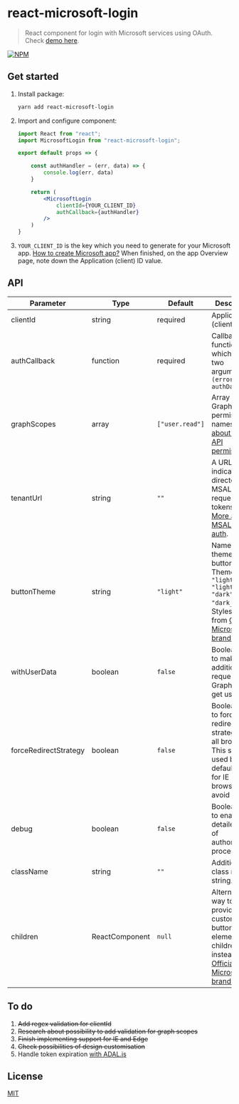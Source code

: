 # react-microsoft-login

> React component for login with Microsoft services using OAuth. Check [demo here](https://alexandrtovmach.github.io/react-microsoft-login/).

[![NPM](https://nodei.co/npm/react-microsoft-login.png)](https://www.npmjs.com/package/react-microsoft-login)

## Get started

1. Install package:
   ```sh
   yarn add react-microsoft-login
   ```
2. Import and configure component:

   ```jsx
   import React from "react";
   import MicrosoftLogin from "react-microsoft-login";

   export default props => {

       const authHandler = (err, data) => {
           console.log(err, data)
       }

       return (
           <MicrosoftLogin
               clientId={YOUR_CLIENT_ID}
               authCallback={authHandler}
           />
       )
   }

   ```

3. `YOUR_CLIENT_ID` is the key which you need to generate for your Microsoft app. [How to create Microsoft app?](https://docs.microsoft.com/en-us/azure/active-directory/develop/quickstart-v2-register-an-app) When finished, on the app Overview page, note down the Application (client) ID value.

## API

| Parameter             | Type           | Default         | Description                                                                                                                                                                                                                                         |
| --------------------- | -------------- | --------------- | --------------------------------------------------------------------------------------------------------------------------------------------------------------------------------------------------------------------------------------------------- |
| clientId              | string         | required        | Application (client) ID                                                                                                                                                                                                                             |
| authCallback          | function       | required        | Callback function which takes two arguments `(error, authData)`                                                                                                                                                                                     |
| graphScopes           | array          | `["user.read"]` | Array of Graph API permission names. [More about Graph API permissions](https://developer.microsoft.com/en-us/graph/docs/concepts/permissions_reference).                                                                                           |
| tenantUrl             | string         | `""`            | A URL indicating a directory that MSAL can request tokens from. [More about MSAL tenant auth](https://github.com/AzureAD/microsoft-authentication-library-for-js/wiki/MSAL-basics).                                                                 |
| buttonTheme           | string         | `"light"`       | Name of theme for button style. Themes: `"light"` `"light_short"` `"dark"` `"dark_short"`. Styles come from [Official Microsoft brand design](https://docs.microsoft.com/en-us/azure/active-directory/develop/howto-add-branding-in-azure-ad-apps). |
| withUserData          | boolean        | `false`         | Boolean flag to make an additional request to GraphAPI to get user data.                                                                                                                                                                            |
| forceRedirectStrategy | boolean        | `false`         | Boolean flag to force redirect login strategy for all browsers. This strategy used by default just for IE browsers to avoid issues.                                                                                                                 |
| debug                 | boolean        | `false`         | Boolean flag to enable detailed logs of authorization process.                                                                                                                                                                                      |
| className             | string         | `""`            | Additional class name string.                                                                                                                                                                                                                       |
| children              | ReactComponent | `null`          | Alternative way to provide custom button element as a children prop instead of [Official Microsoft brand design](https://docs.microsoft.com/en-us/azure/active-directory/develop/howto-add-branding-in-azure-ad-apps)                               |

## To do

1. ~~Add regex validation for clientId~~
2. ~~Research about possibility to add validation for graph scopes~~
3. ~~Finish implementing support for IE and Edge~~
4. ~~Check possibilities of design customisation~~
5. Handle token expiration [with ADAL.js](https://docs.microsoft.com/en-us/azure/active-directory/develop/single-page-application#token-expiration)

## License

[MIT](https://github.com/nishanths/license/blob/master/LICENSE)
